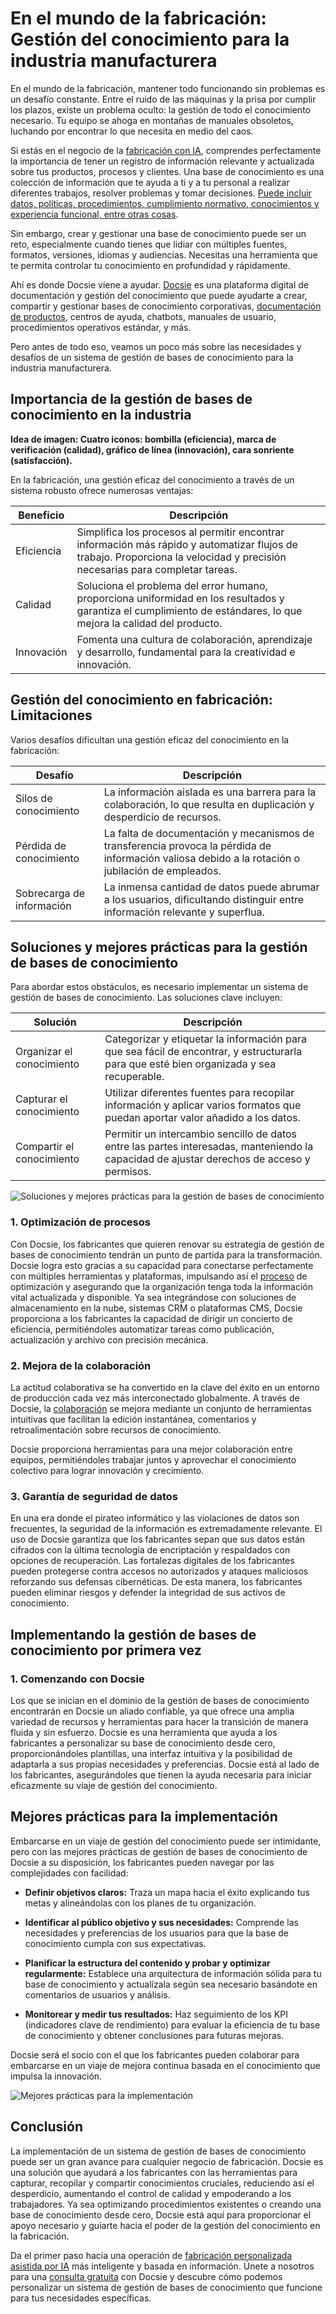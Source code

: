# En el mundo de la fabricación: Gestión del conocimiento para la industria manufacturera

En el mundo de la fabricación, mantener todo funcionando sin problemas es un desafío constante. Entre el ruido de las máquinas y la prisa por cumplir los plazos, existe un problema oculto: la gestión de todo el conocimiento necesario. Tu equipo se ahoga en montañas de manuales obsoletos, luchando por encontrar lo que necesita en medio del caos.

Si estás en el negocio de la [fabricación con IA](https://prakashinfotech.com/ai-in-manufacturing-revolution-case-studies), comprendes perfectamente la importancia de tener un registro de información relevante y actualizada sobre tus productos, procesos y clientes. Una base de conocimiento es una colección de información que te ayuda a ti y a tu personal a realizar diferentes trabajos, resolver problemas y tomar decisiones. [Puede incluir datos, políticas, procedimientos, cumplimiento normativo, conocimientos y experiencia funcional, entre otras cosas](https://bloomfire.com/blog/knowledge-management-systems-in-manufacturing/).

Sin embargo, crear y gestionar una base de conocimiento puede ser un reto, especialmente cuando tienes que lidiar con múltiples fuentes, formatos, versiones, idiomas y audiencias. Necesitas una herramienta que te permita controlar tu conocimiento en profundidad y rápidamente.

Ahí es donde Docsie viene a ayudar. [Docsie](https://www.docsie.io/) es una plataforma digital de documentación y gestión del conocimiento que puede ayudarte a crear, compartir y gestionar bases de conocimiento corporativas, [documentación de productos](https://www.docsie.io/blog/articles/product-requirements-document-101-your-guide-to-writing-great-prds/), centros de ayuda, chatbots, manuales de usuario, procedimientos operativos estándar, y más.

Pero antes de todo eso, veamos un poco más sobre las necesidades y desafíos de un sistema de gestión de bases de conocimiento para la industria manufacturera.

## Importancia de la gestión de bases de conocimiento en la industria

**Idea de imagen: Cuatro iconos: bombilla (eficiencia), marca de verificación (calidad), gráfico de línea (innovación), cara sonriente (satisfacción).**

En la fabricación, una gestión eficaz del conocimiento a través de un sistema robusto ofrece numerosas ventajas:

|Beneficio|Descripción|
|-|-|
|Eficiencia|Simplifica los procesos al permitir encontrar información más rápido y automatizar flujos de trabajo. Proporciona la velocidad y precisión necesarias para completar tareas.|
|Calidad|Soluciona el problema del error humano, proporciona uniformidad en los resultados y garantiza el cumplimiento de estándares, lo que mejora la calidad del producto.|
|Innovación|Fomenta una cultura de colaboración, aprendizaje y desarrollo, fundamental para la creatividad e innovación.|

## Gestión del conocimiento en fabricación: Limitaciones
Varios desafíos dificultan una gestión eficaz del conocimiento en la fabricación:

|Desafío|Descripción|
|-|-|
|Silos de conocimiento|La información aislada es una barrera para la colaboración, lo que resulta en duplicación y desperdicio de recursos.|
|Pérdida de conocimiento|La falta de documentación y mecanismos de transferencia provoca la pérdida de información valiosa debido a la rotación o jubilación de empleados.|
|Sobrecarga de información|La inmensa cantidad de datos puede abrumar a los usuarios, dificultando distinguir entre información relevante y superflua.|

## Soluciones y mejores prácticas para la gestión de bases de conocimiento

Para abordar estos obstáculos, es necesario implementar un sistema de gestión de bases de conocimiento. Las soluciones clave incluyen:

|Solución|Descripción|
|-|-|
|Organizar el conocimiento|Categorizar y etiquetar la información para que sea fácil de encontrar, y estructurarla para que esté bien organizada y sea recuperable.|
|Capturar el conocimiento|Utilizar diferentes fuentes para recopilar información y aplicar varios formatos que puedan aportar valor añadido a los datos.|
|Compartir el conocimiento|Permitir un intercambio sencillo de datos entre las partes interesadas, manteniendo la capacidad de ajustar derechos de acceso y permisos.|

![ Soluciones y mejores prácticas para la gestión de bases de conocimiento](https://cdn.docsie.io/workspace_PfNzfGj3YfKKtTO4T/doc_QiqgSuNoJpspcExF3/file_yWxxF9nkv16kE1rei/image1.png)

### 1. Optimización de procesos

Con Docsie, los fabricantes que quieren renovar su estrategia de gestión de bases de conocimiento tendrán un punto de partida para la transformación. Docsie logra esto gracias a su capacidad para conectarse perfectamente con múltiples herramientas y plataformas, impulsando así el [proceso](https://www.docsie.io/blog/articles/process-improvement-tools-what-are-they-top-10-platforms/) de optimización y asegurando que la organización tenga toda la información vital actualizada y disponible. Ya sea integrándose con soluciones de almacenamiento en la nube, sistemas CRM o plataformas CMS, Docsie proporciona a los fabricantes la capacidad de dirigir un concierto de eficiencia, permitiéndoles automatizar tareas como publicación, actualización y archivo con precisión mecánica.

### 2. Mejora de la colaboración

La actitud colaborativa se ha convertido en la clave del éxito en un entorno de producción cada vez más interconectado globalmente. A través de Docsie, la [colaboración](https://site.docsie.io/documentation-collaboration-software) se mejora mediante un conjunto de herramientas intuitivas que facilitan la edición instantánea, comentarios y retroalimentación sobre recursos de conocimiento.

Docsie proporciona herramientas para una mejor colaboración entre equipos, permitiéndoles trabajar juntos y aprovechar el conocimiento colectivo para lograr innovación y crecimiento.

### 3. Garantía de seguridad de datos

En una era donde el pirateo informático y las violaciones de datos son frecuentes, la seguridad de la información es extremadamente relevante. El uso de Docsie garantiza que los fabricantes sepan que sus datos están cifrados con la última tecnología de encriptación y respaldados con opciones de recuperación. Las fortalezas digitales de los fabricantes pueden protegerse contra accesos no autorizados y ataques maliciosos reforzando sus defensas cibernéticas. De esta manera, los fabricantes pueden eliminar riesgos y defender la integridad de sus activos de conocimiento.

## Implementando la gestión de bases de conocimiento por primera vez

### 1. Comenzando con Docsie

Los que se inician en el dominio de la gestión de bases de conocimiento encontrarán en Docsie un aliado confiable, ya que ofrece una amplia variedad de recursos y herramientas para hacer la transición de manera fluida y sin esfuerzo. Docsie es una herramienta que ayuda a los fabricantes a personalizar su base de conocimiento desde cero, proporcionándoles plantillas, una interfaz intuitiva y la posibilidad de adaptarla a sus propias necesidades y preferencias. Docsie está al lado de los fabricantes, asegurándoles que tienen la ayuda necesaria para iniciar eficazmente su viaje de gestión del conocimiento.

## Mejores prácticas para la implementación

Embarcarse en un viaje de gestión del conocimiento puede ser intimidante, pero con las mejores prácticas de gestión de bases de conocimiento de Docsie a su disposición, los fabricantes pueden navegar por las complejidades con facilidad:

* **Definir objetivos claros:** Traza un mapa hacia el éxito explicando tus metas y alineándolas con los planes de tu organización.

* **Identificar al público objetivo y sus necesidades:** Comprende las necesidades y preferencias de los usuarios para que la base de conocimiento cumpla con sus expectativas.

* **Planificar la estructura del contenido y probar y optimizar regularmente:** Establece una arquitectura de información sólida para tu base de conocimiento y actualízala según sea necesario basándote en comentarios de usuarios y análisis.

* **Monitorear y medir tus resultados:** Haz seguimiento de los KPI (indicadores clave de rendimiento) para evaluar la eficiencia de tu base de conocimiento y obtener conclusiones para futuras mejoras.

Docsie será el socio con el que los fabricantes pueden colaborar para embarcarse en un viaje de mejora continua basada en el conocimiento que impulsa la innovación.

![Mejores prácticas para la implementación](https://cdn.docsie.io/workspace_PfNzfGj3YfKKtTO4T/doc_QiqgSuNoJpspcExF3/file_WK7UsmbzhYRtPWhDX/image2.png)

## Conclusión

La implementación de un sistema de gestión de bases de conocimiento puede ser un gran avance para cualquier negocio de fabricación. Docsie es una solución que ayudará a los fabricantes con las herramientas para capturar, recopilar y compartir conocimientos cruciales, reduciendo así el desperdicio, aumentando el control de calidad y empoderando a los trabajadores. Ya sea optimizando procedimientos existentes o creando una base de conocimiento desde cero, Docsie está aquí para proporcionar el apoyo necesario y guiarte hacia el poder de la gestión del conocimiento en la fabricación.

Da el primer paso hacia una operación de [fabricación personalizada asistida por IA](https://www.fictiv.com/articles/fictiv-launches-chatgpt-powered-materials-ai) más inteligente y basada en información. Únete a nosotros para una [consulta gratuita](https://app.docsie.io/login/#/) con Docsie y descubre cómo podemos personalizar un sistema de gestión de bases de conocimiento que funcione para tus necesidades específicas.